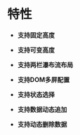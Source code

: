 
# 特性

- **支持固定高度**

- **支持可变高度**

- **支持两栏瀑布流布局**

- **支持DOM多屏配置**

- **支持状态选择**

- **支持数据动态追加**

- **支持动态删除数据**

